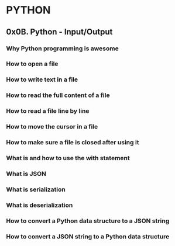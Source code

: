 # PYTHON
## 0x0B. Python - Input/Output
### Why Python programming is awesome
### How to open a file
### How to write text in a file
### How to read the full content of a file
### How to read a file line by line
### How to move the cursor in a file
### How to make sure a file is closed after using it
### What is and how to use the with statement
### What is JSON
### What is serialization
### What is deserialization
### How to convert a Python data structure to a JSON string
### How to convert a JSON string to a Python data structure
